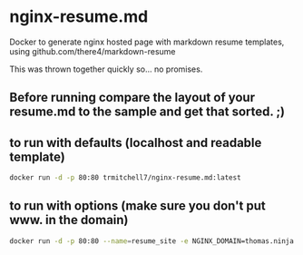 # nginx-resume.md
Docker to generate nginx hosted page with markdown resume templates, using github.com/there4/markdown-resume

This was thrown together quickly so... no promises.

## Before running compare the layout of your resume.md to the sample and get that sorted. ;)

## to run with defaults (localhost and readable template)
```bash
docker run -d -p 80:80 trmitchell7/nginx-resume.md:latest
```

## to run with options (make sure you don't put www. in the domain)
```bash
docker run -d -p 80:80 --name=resume_site -e NGINX_DOMAIN=thomas.ninja -e TEMPLATE=swissen trmitchell7/nginx-resume.md:latest
```
